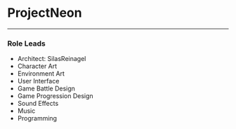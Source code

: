 # ProjectNeon

----

### Role Leads

- Architect: SilasReinagel
- Character Art
- Environment Art
- User Interface
- Game Battle Design
- Game Progression Design
- Sound Effects
- Music
- Programming
